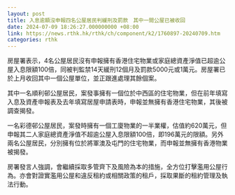 ```yaml
---
layout: post
title: 入息逾額沒申報四名公屋居民判緩刑及罰款　其中一間公屋已被收回
date: 2024-07-09 18:26:27.000000000 +08:00
link: https://news.rthk.hk/rthk/ch/component/k2/1760897-20240709.htm
categories: rthk
---
```


房屋署表示，4名公屋居民沒有申報擁有香港住宅物業或家庭總資產淨值已超逾公屋入息限額100倍，同被判監禁14天緩刑12個月及罰款5000元或1萬元。房屋署已於上月收回其中一個公屋單位，並正跟進處理其餘個案。

其中一名順利邨公屋居民，案發事擁有一個位於中西區的住宅物業，但在前年填寫入息及資產申報表及去年填寫居屋申請表時，申報並無擁有香港住宅物業，其後被調查揭發。

一名彩德邨公屋居民，案發時擁有一個工廈物業的一半業權，估值約620萬元，但申報其二人家庭總資產淨值不超逾公屋入息限額100倍，即196萬元的限額。另外兩名公屋居民，分別擁有位於將軍澳及屯門的住宅物業，而申報並無擁有香港物業被揭發。
  
房署發言人強調，會繼續採取多管齊下及風險為本的措施，全方位打擊濫用公屋行為。亦會對證實濫用公屋和違反租約或相關政策的租戶，採取果斷的租約管理及執法行動。
